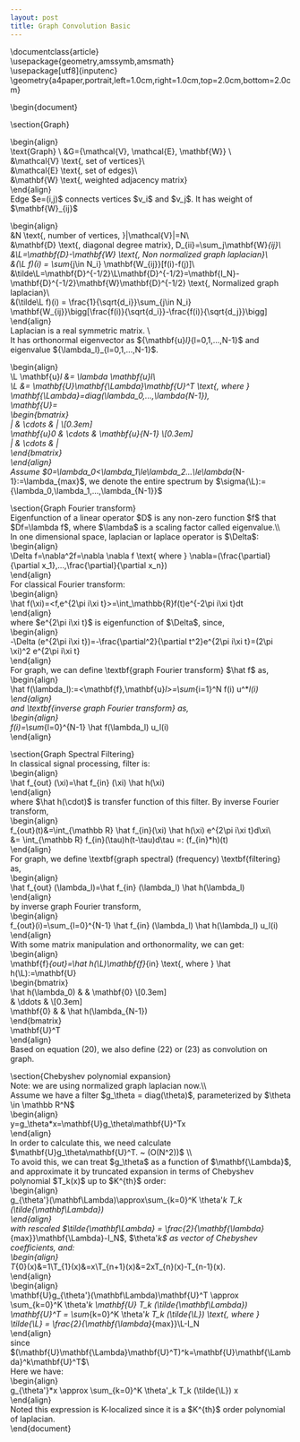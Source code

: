 ```yaml
---
layout: post
title: Graph Convolution Basic
---
```


\\documentclass{article}\
\\usepackage{geometry,amssymb,amsmath}\
\\usepackage\[utf8\]{inputenc}\
\\geometry{a4paper,portrait,left=1.0cm,right=1.0cm,top=2.0cm,bottom=2.0cm}

\\begin{document}

\\section{Graph}

\\begin{align}\
\\text{Graph} \\ &G={\\mathcal{V}, \\mathcal{E}, \\mathbf{W}} \\\
&\\mathcal{V} \\text{, set of vertices}\\\
&\\mathcal{E} \\text{, set of edges}\\\
&\\mathbf{W} \\text{, weighted adjacency matrix}\
\\end{align}\
Edge \$e=(i,j)\$ connects vertices \$v\_i\$ and \$v\_j\$. It has weight
of \$\\mathbf{W}\_{ij}\$

\\begin{align}\
&N \\text{, number of vertices, }|\\mathcal{V}|=N\\\
&\\mathbf{D} \\text{, diagonal degree matrix},
D\_{ii}=\\sum\_j\\mathbf{W}*{ij}\\\
&\\L=\\mathbf{D}-\\mathbf{W} \\text{, Non normalized graph laplacian}\\\
&(\\L f)(i) = \\sum*{j\\in N\_i} \\mathbf{W\_{ij}}\[f(i)-f(j)\]\\\
&\\tilde\\L=\\mathbf{D}\^{-1/2}\\L\\mathbf{D}\^{-1/2}=\\mathbf{I\_N}-\\mathbf{D}\^{-1/2}\\mathbf{W}\\mathbf{D}\^{-1/2}
\\text{, Normalized graph laplacian}\\\
&(\\tilde\\L f)(i) = \\frac{1}{\\sqrt{d\_i}}\\sum\_{j\\in N\_i}
\\mathbf{W\_{ij}}\\bigg\[\\frac{f(i)}{\\sqrt{d\_i}}-\\frac{f(i)}{\\sqrt{d\_j}}\\bigg\]\
\\end{align}\
Laplacian is a real symmetric matrix. \\\
It has orthonormal eigenvector as \${\\mathbf{u}*l}*{l=0,1,...,N-1}\$
and eigenvalue \${\\lambda\_l}\_{l=0,1,...,N-1}\$.

\\begin{align}\
\\L \\mathbf{u}*l &= \\lambda \\mathbf{u}*l\\\
\\L &= \\mathbf{U}\\mathbf{\\Lambda}\\mathbf{U}\^T \\text{, where }
\\mathbf{\\Lambda}=diag(\\lambda\_0,...,\\lambda*{N-1}),\
\\mathbf{U}=\
\\begin{bmatrix}\
| & \\cdots & | \\\[0.3em\]\
\\mathbf{u}*0 & \\cdots & \\mathbf{u}*{N-1} \\\[0.3em\]\
| & \\cdots & |\
\\end{bmatrix}\
\\end{align}\
Assume
\$0=\\lambda\_0&lt;\\lambda\_1\\le\\lambda\_2...\\le\\lambda*{N-1}:=\\lambda\_{max}\$,
we denote the entire spectrum by
\$\\sigma(\\L):={\\lambda\_0,\\lambda\_1,...,\\lambda\_{N-1}}\$

\\section{Graph Fourier transform}\
Eigenfunction of a linear operator \$D\$ is any non-zero function \$f\$
that \$Df=\\lambda f\$, where \$\\lambda\$ is a scaling factor called
eigenvalue.\\\\\
In one dimensional space, laplacian or laplace operator is \$\\Delta\$:\
\\begin{align}\
\\Delta f=\\nabla\^2f=\\nabla \\nabla f \\text{ where }
\\nabla=(\\frac{\\partial}{\\partial
x\_1},...,\\frac{\\partial}{\\partial x\_n})\
\\end{align}\
For classical Fourier transform:\
\\begin{align}\
\\hat f(\\xi)=<f,e^{2\pi i\xi t}>=\\int\_\\mathbb{R}f(t)e\^{-2\\pi i\\xi
t}dt\
\\end{align}\
where \$e\^{2\\pi i\\xi t}\$ is eigenfunction of \$\\Delta\$, since,\
\\begin{align}\
-\\Delta (e\^{2\\pi i\\xi t})=-\\frac{\\partial\^2}{\\partial
t\^2}e\^{2\\pi i\\xi t}=(2\\pi \\xi)\^2 e\^{2\\pi i\\xi t}\
\\end{align}\
For graph, we can define \\textbf{graph Fourier transform} \$\\hat f\$
as,\
\\begin{align}\
\\hat f(\\lambda\_l):=&lt;\\mathbf{f},\\mathbf{u}*l&gt;=\\sum*{i=1}\^N
f(i) u\^\**l(i)\
\\end{align}\
and \\textbf{inverse graph Fourier transform} as,\
\\begin{align}\
f(i)=\\sum*{l=0}\^{N-1} \\hat f(\\lambda\_l) u\_l(i)\
\\end{align}

\\section{Graph Spectral Filtering}\
In classical signal processing, filter is:\
\\begin{align}\
\\hat f\_{out} (\\xi)=\\hat f\_{in} (\\xi) \\hat h(\\xi)\
\\end{align}\
where \$\\hat h(\\cdot)\$ is transfer function of this filter. By
inverse Fourier transform,\
\\begin{align}\
f\_{out}(t)&=\\int\_{\\mathbb R} \\hat f\_{in}(\\xi) \\hat h(\\xi)
e\^{2\\pi i\\xi t}d\\xi\\\
&= \\int\_{\\mathbb R} f\_{in}(\\tau)h(t-\\tau)d\\tau =:
(f\_{in}\*h)(t)\
\\end{align}\
For graph, we define \\textbf{graph spectral} (frequency)
\\textbf{filtering} as,\
\\begin{align}\
\\hat f\_{out} (\\lambda\_l)=\\hat f\_{in} (\\lambda\_l) \\hat
h(\\lambda\_l)\
\\end{align}\
by inverse graph Fourier transform,\
\\begin{align}\
f\_{out}(i)=\\sum\_{l=0}\^{N-1} \\hat f\_{in} (\\lambda\_l) \\hat
h(\\lambda\_l) u\_l(i)\
\\end{align}\
With some matrix manipulation and orthonormality, we can get:\
\\begin{align}\
\\mathbf{f}*{out}=\\hat h(\\L)\\mathbf{f}*{in} \\text{, where } \\hat
h(\\L):=\\mathbf{U}\
\\begin{bmatrix}\
\\hat h(\\lambda\_0) & & \\mathbf{0} \\\[0.3em\]\
& \\ddots & \\\[0.3em\]\
\\mathbf{0} & & \\hat h(\\lambda\_{N-1})\
\\end{bmatrix}\
\\mathbf{U}\^T\
\\end{align}\
Based on equation (20), we also define (22) or (23) as convolution on
graph.

\\section{Chebyshev polynomial expansion}\
Note: we are using normalized graph laplacian now.\\\\\
Assume we have a filter \$g\_\\theta = diag(\\theta)\$, parameterized by
\$\\theta \\in \\mathbb R\^N\$\
\\begin{align}\
y=g\_\\theta*x=\\mathbf{U}g\_\\theta\\mathbf{U}\^Tx\
\\end{align}\
In order to calculate this, we need calculate
\$\\mathbf{U}g\_\\theta\\mathbf{U}\^T. \~ (O(N\^2))\$ \\\\\
To avoid this, we can treat \$g\_\\theta\$ as a function of
\$\\mathbf{\\Lambda}\$, and approximate it by truncated expansion in
terms of Chebyshev polynomial \$T\_k(x)\$ up to \$K\^{th}\$ order:\
\\begin{align}\
g\_{\\theta'}(\\mathbf\\Lambda)\\approx\\sum\_{k=0}\^K \\theta'*k T\_k
(\\tilde{\\mathbf\\Lambda})\
\\end{align}\
with rescaled \$\\tilde{\\mathbf\\Lambda} =
\\frac{2}{\\mathbf{\\lambda}*{max}}\\mathbf{\\Lambda}-I\_N\$,
\$\\theta'*k\$ as vector of Chebyshev coefficients, and:\
\\begin{align}\
T*{0}(x)&=1\\T\_{1}(x)&=x\\T\_{n+1}(x)&=2xT\_{n}(x)-T\_{n-1}(x).\
\\end{align}\
\\begin{align}\
\\mathbf{U}g\_{\\theta'}(\\mathbf\\Lambda)\\mathbf{U}\^T \\approx
\\sum\_{k=0}\^K \\theta'*k \\mathbf{U} T\_k (\\tilde{\\mathbf\\Lambda})
\\mathbf{U}\^T = \\sum*{k=0}\^K \\theta'*k T\_k (\\tilde{\\L}) \\text{,
where } \\tilde{\\L} = \\frac{2}{\\mathbf{\\lambda}*{max}}\\L-I\_N\
\\end{align}\
since
\$(\\mathbf{U}\\mathbf{\\Lambda}\\mathbf{U}\^T)\^k=\\mathbf{U}\\mathbf{\\Lambda}\^k\\mathbf{U}\^T\$\\\
Here we have:\
\\begin{align}\
g\_{\\theta'}*x \\approx \\sum\_{k=0}\^K \\theta'\_k T\_k (\\tilde{\\L})
x\
\\end{align}\
Noted this expression is K-localized since it is a \$K\^{th}\$ order
polynomial of laplacian.\
\\end{document}
